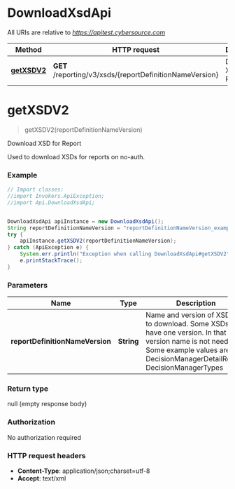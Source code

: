 # DownloadXsdApi

All URIs are relative to *https://apitest.cybersource.com*

Method | HTTP request | Description
------------- | ------------- | -------------
[**getXSDV2**](DownloadXsdApi.md#getXSDV2) | **GET** /reporting/v3/xsds/{reportDefinitionNameVersion} | Download XSD for Report


<a name="getXSDV2"></a>
# **getXSDV2**
> getXSDV2(reportDefinitionNameVersion)

Download XSD for Report

Used to download XSDs for reports on no-auth.

### Example
```java
// Import classes:
//import Invokers.ApiException;
//import Api.DownloadXsdApi;


DownloadXsdApi apiInstance = new DownloadXsdApi();
String reportDefinitionNameVersion = "reportDefinitionNameVersion_example"; // String | Name and version of XSD file to download. Some XSDs only have one version. In that case version name is not needed. Some example values are DecisionManagerDetailReport, DecisionManagerTypes
try {
    apiInstance.getXSDV2(reportDefinitionNameVersion);
} catch (ApiException e) {
    System.err.println("Exception when calling DownloadXsdApi#getXSDV2");
    e.printStackTrace();
}
```

### Parameters

Name | Type | Description  | Notes
------------- | ------------- | ------------- | -------------
 **reportDefinitionNameVersion** | **String**| Name and version of XSD file to download. Some XSDs only have one version. In that case version name is not needed. Some example values are DecisionManagerDetailReport, DecisionManagerTypes |

### Return type

null (empty response body)

### Authorization

No authorization required

### HTTP request headers

 - **Content-Type**: application/json;charset=utf-8
 - **Accept**: text/xml

